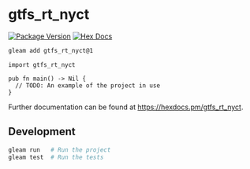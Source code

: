 # gtfs_rt_nyct

[![Package Version](https://img.shields.io/hexpm/v/gtfs_rt_nyct)](https://hex.pm/packages/gtfs_rt_nyct)
[![Hex Docs](https://img.shields.io/badge/hex-docs-ffaff3)](https://hexdocs.pm/gtfs_rt_nyct/)

```sh
gleam add gtfs_rt_nyct@1
```
```gleam
import gtfs_rt_nyct

pub fn main() -> Nil {
  // TODO: An example of the project in use
}
```

Further documentation can be found at <https://hexdocs.pm/gtfs_rt_nyct>.

## Development

```sh
gleam run   # Run the project
gleam test  # Run the tests
```
